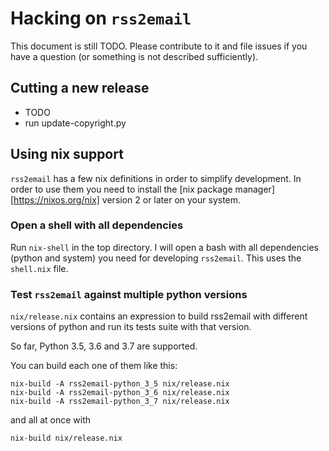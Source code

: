 # Hacking on `rss2email`

This document is still TODO. Please contribute to it and file issues
if you have a question (or something is not described sufficiently).


## Cutting a new release

- TODO
- run update-copyright.py


## Using nix support

`rss2email` has a few nix definitions in order to simplify development.
In order to use them you need to install the [nix package
manager][https://nixos.org/nix] version 2 or later on your system.

### Open a shell with all dependencies

Run `nix-shell` in the top directory. I will open a bash with all
dependencies (python and system) you need for developing `rss2email`.
This uses the `shell.nix` file.

### Test `rss2email` against multiple python versions

`nix/release.nix` contains an expression to build rss2email with
different versions of python and run its tests suite with that
version.

So far, Python 3.5, 3.6 and 3.7 are supported.

You can build each one of them like this:

```
nix-build -A rss2email-python_3_5 nix/release.nix
nix-build -A rss2email-python_3_6 nix/release.nix
nix-build -A rss2email-python_3_7 nix/release.nix
```

and all at once with

```
nix-build nix/release.nix
```
